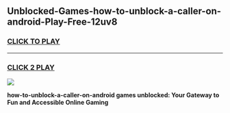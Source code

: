 
## Unblocked-Games-how-to-unblock-a-caller-on-android-Play-Free-12uv8
<h3>
<a href="https://premium76.site?title=how-to-unblock-a-caller-on-android&ref=18A1">CLICK TO PLAY</a></h3>
<hr>

<h3>
<a href="https://premium76.site?title=how-to-unblock-a-caller-on-android&ref=18A1">CLICK 2 PLAY</a>
  
</h3>

<a href="https://premium76.site?title=how-to-unblock-a-caller-on-android&ref=18A1"><img src="https://clearcache.store/games.png"></a>


**how-to-unblock-a-caller-on-android games unblocked: Your Gateway to Fun and Accessible Online Gaming**
